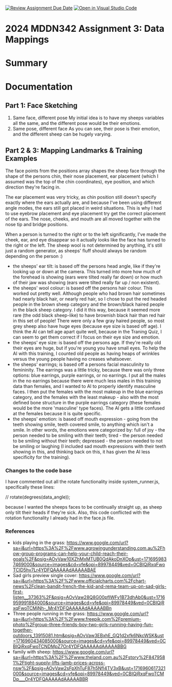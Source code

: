 [![Review Assignment Due Date](https://classroom.github.com/assets/deadline-readme-button-24ddc0f5d75046c5622901739e7c5dd533143b0c8e959d652212380cedb1ea36.svg)](https://classroom.github.com/a/HpplOQZx)
[![Open in Visual Studio Code](https://classroom.github.com/assets/open-in-vscode-718a45dd9cf7e7f842a935f5ebbe5719a5e09af4491e668f4dbf3b35d5cca122.svg)](https://classroom.github.com/online_ide?assignment_repo_id=15016911&assignment_repo_type=AssignmentRepo)
# 2024 MDDN342 Assignment 3: Data Mappings

# Summary 

# Documentation
## Part 1: Face Sketching
1. Same face, different pose
My initial idea is to have my sheeps variables all the same, and the different pose would be their emotions.
2. Same pose, different face
As you can see, their pose is their emotion, and the different sheep can be hugely varying. 

## Part 2 & 3: Mapping Landmarks & Training Examples
The face points from the positions array shapes the sheep face through the shape of the persons chin, their nose placement, ear placement (which I assumed was the top of the chin coordinates), eye position, and which direction they're facing in. 

The ear placement was very tricky, as chin position still doesn't specify exactly where the ears actually are, and because I've been using different angle modes, the ears still got placed in weird situations. This is why I had to use eyebrow placement and eye placement try get the correct placement of the ears. The nose, cheeks, and mouth are all moved together with the nose tip and bridge positions. 

When a person is turned to the right or to the left significantly, I've made the cheek, ear, and eye disappear so it actually looks like the face has turned to the right or the left. The sheep wool is not determined by anything, it's still just a random generator, as sheeps' fluff should always be random depending on the person :)

- the sheeps' ear tilt: is based off the persons head angle, like if they're looking up or down at the camera. This turned into more how much of the forehead is showing (ears were tilted really far down) or how much of their jaw was showing (ears were tilted really far up / non existent).
- the sheeps' wool colour: is based off the persons hair colour. This worked out pretty well. Although people who had brown hair sometimes had nearly black hair, or nearly red hair, so I chose to put the red headed people in the brown sheep category and the brown/black haired people in the black sheep category. I did it this way, because it seemed more rare (the odd black sheep-like) to have brownish black hair than red hair in this set of people! There were only a few gray haired people, so most grey sheep also have huge eyes (because eye size is based off age). I think the AI can tell age apart quite well, because in the Traning Quiz, I can seem to get them correct if I focus on their eye size and emotion. 
- the sheeps' eye size: is based off the persons age. If they're really old their eyes are huge, but if you're young you have small eyes. To help the AI with this training, I counted old people as having heaps of wrinkles versus the young people having no creases whatsoever. 
- the sheeps' earrings; is based off a persons facial masculinity to femininity. The earrings was a little tricky, because there was only three options: blue earrings, purple earrings, or no earrings. I put all the males in the no earrings because there were much less males in this training data than females, and I wanted to AI to properly identify masculine faces. I then put the females with the most makeup in the blue earrings category, and the females with the least makeup - also with the most defined bone structure in the purple earrings category (these females would be the more 'masculine' type faces). The AI gets a little confused at the females because it is quite specific.
- the sheeps' emotion: is based off mouth expression - going from the teeth showing smile, teeth covered smile, to anything which isn't a smile. In other words, the emotions were categorized by: full of joy - the person needed to be smiling with their teeth; tired - the person needed to be smiling without their teeth; depressed - the person needed to not be smiling or laughing (I included sad mouth expressions with their teeth showing in this, and thinking back on this, it has given the AI less specificity for the training). 

### Changes to the code base
I have commented out all the rotate functionality inside system_runner.js, specifically these lines: 

// rotate(degrees(data_angle)); 

because I wanted the sheeps faces to be continually straight up, as sheep only tilt their heads if they're sick. Also, this code conflicted with the rotation functionality I already had in the face.js file. 

### References
- kids playing in the grass: https://www.google.com/url?sa=i&url=https%3A%2F%2Fwww.agrowingunderstanding.com.au%2Fhow-group-programs-can-help-your-child-reach-their-goals%2F&psig=AOvVaw10XZhMxMTUB0QdAkoDnXOp&ust=1716959837469000&source=images&cd=vfe&opi=89978449&ved=0CBIQjRxqFwoTCID5hv7Lr4YDFQAAAAAdAAAAABAE
- Sad girls preview single cover: https://www.google.com/url?sa=i&url=https%3A%2F%2Fwww.officialcharts.com%2Fchart-news%2Fclean-bandit-french-the-kid-and-rema-team-up-on-sad-girls-first-listen__37363%2F&psig=AOvVaw28Q8G00pfIWFv1B73dhAb0&ust=1716959991884000&source=images&cd=vfe&opi=89978449&ved=0CBIQjRxqFwoTCMjNh-_Mr4YDFQAAAAAdAAAAABBn
- Three people running in the grass: https://www.google.com/url?sa=i&url=https%3A%2F%2Fwww.freepik.com%2Fpremium-photo%2Fgroup-three-friends-boy-two-girls-running-having-fun-together-outdoors_13915081.htm&psig=AOvVaw3EBxhE_GQ1d2xfk6NkcWSK&ust=1716960434085000&source=images&cd=vfe&opi=89978449&ved=0CBIQjRxqFwoTCNDMpZ7Or4YDFQAAAAAdAAAAABBG
- family with sheep: https://www.google.com/url?sa=i&url=https%3A%2F%2Fwww.theland.com.au%2Fstory%2F8479581%2Ftight-supply-lifts-lamb-prices-across-nsw%2F&psig=AOvVaw2sFpXhTuF87h5NfI4TV3xB&ust=1716960617321000&source=images&cd=vfe&opi=89978449&ved=0CBIQjRxqFwoTCMDp___Or4YDFQAAAAAdAAAAABBR

